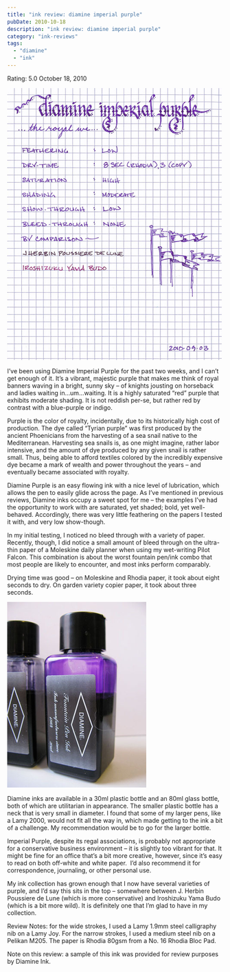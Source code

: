 ```yaml
---
title: "ink review: diamine imperial purple"
pubDate: 2010-10-18
description: "ink review: diamine imperial purple"
category: "ink-reviews"
tags:
  - "diamine"
  - "ink"
---
```


Rating: 5.0
October 18, 2010

![](diamine-imperial-purple.jpg)

I’ve been using Diamine Imperial Purple for the past two weeks, and I can’t get enough of it. It’s a vibrant, majestic purple that makes me think of royal banners waving in a bright, sunny sky – of knights jousting on horseback and ladies waiting in…um…waiting. It is a highly saturated “red” purple that exhibits moderate shading. It is not reddish per-se, but rather red by contrast with a blue-purple or indigo.

Purple is the color of royalty, incidentally, due to its historically high cost of production. The dye called “Tyrian purple” was first produced by the ancient Phoenicians from the harvesting of a sea snail native to the Mediterranean. Harvesting sea snails is, as one might imagine, rather labor intensive, and the amount of dye produced by any given snail is rather small. Thus, being able to afford textiles colored by the incredibly expensive dye became a mark of wealth and power throughout the years – and eventually became associated with royalty.

Diamine Purple is an easy flowing ink with a nice level of lubrication, which allows the pen to easily glide across the page. As I’ve mentioned in previous reviews, Diamine inks occupy a sweet spot for me – the examples I’ve had the opportunity to work with are saturated, yet shaded; bold, yet well-behaved. Accordingly, there was very little feathering on the papers I tested it with, and very low show-though.

In my initial testing, I noticed no bleed through with a variety of paper. Recently, though, I did notice a small amount of bleed through on the ultra-thin paper of a Moleskine daily planner when using my wet-writing Pilot Falcon. This combination is about the worst fountain pen/ink combo that most people are likely to encounter, and most inks perform comparably.

Drying time was good – on Moleskine and Rhodia paper, it took about eight seconds to dry. On garden variety copier paper, it took about three seconds.

![](diamine-imperial-purple-bottle.jpg)

Diamine inks are available in a 30ml plastic bottle and an 80ml glass bottle, both of which are utilitarian in appearance. The smaller plastic bottle has a neck that is very small in diameter. I found that some of my larger pens, like a Lamy 2000, would not fit all the way in, which made getting to the ink a bit of a challenge. My recommendation would be to go for the larger bottle.

Imperial Purple, despite its regal associations, is probably not appropriate for a conservative business environment – it is slightly too vibrant for that. It might be fine for an office that’s a bit more creative, however, since it’s easy to read on both off-white and white paper.  I’d also recommend it for correspondence, journaling, or other personal use.

My ink collection has grown enough that I now have several varieties of purple, and I’d say this sits in the top – somewhere between J. Herbin Poussiere de Lune (which is more conservative) and Iroshizuku Yama Budo (which is a bit more wild). It is definitely one that I’m glad to have in my collection.

Review Notes: for the wide strokes, I used a Lamy 1.9mm steel calligraphy nib on a Lamy Joy. For the narrow strokes, I used a medium steel nib on a Pelikan M205. The paper is Rhodia 80gsm from a No. 16 Rhodia Bloc Pad.

Note on this review: a sample of this ink was provided for review purposes by Diamine Ink.
